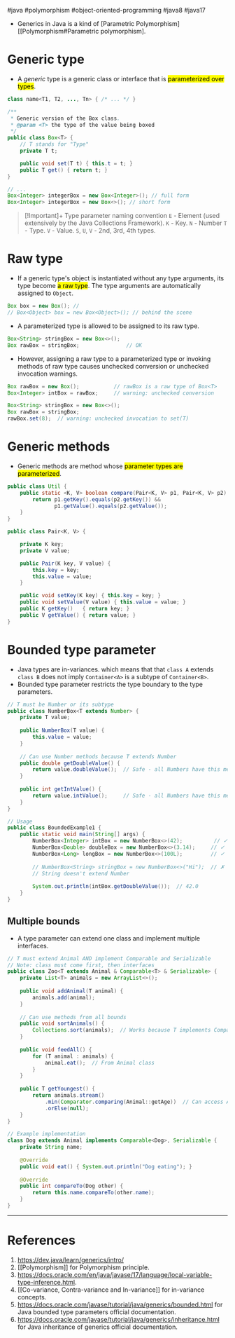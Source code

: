 #java #polymorphism #object-oriented-programming #java8 #java17

- Generics in Java is a kind of [Parametric Polymorphism][[Polymorphism#Parametric polymorphism].
# Generic type
- A _generic_ type is a generic class or interface that is <mark class="hltr-yellow">parameterized over types</mark>.
```Java title='Java Generic type syntax'
class name<T1, T2, ..., Tn> { /* ... */ }
```

```Java title='Define a generic class in Java and instantiate its instance'
/**
 * Generic version of the Box class.
 * @param <T> the type of the value being boxed
 */
public class Box<T> {
    // T stands for "Type"
    private T t;

    public void set(T t) { this.t = t; }
    public T get() { return t; }
}

// ...
Box<Integer> integerBox = new Box<Integer>(); // full form
Box<Integer> integerBox = new Box<>(); // short form
```

>[!Important]+ Type parameter naming convention
>`E` - Element (used extensively by the Java Collections Framework).
> `K` - Key.
> `N` - Number
> `T` - Type.
> `V` - Value.
> `S`, `U`, `V` - 2nd, 3rd, 4th types.
# Raw type
- If a generic type's object is instantiated without any type arguments, its type become <mark class="hltr-yellow">a raw type</mark>.  The type arguments are automatically assigned to `Object`. 
```Java title='Raw type examples'
Box box = new Box(); //
// Box<Object> box = new Box<Object>(); // behind the scene
```
- A parameterized type is allowed to be assigned to its raw type.
```Java title='Assigning parameterized type to raw type is acceptable'
Box<String> stringBox = new Box<>();
Box rawBox = stringBox;               // OK
```
- However, assigning a raw type to a parameterized type or invoking methods of raw type causes unchecked conversion or unchecked invocation warnings.
```Java title='Assigning a raw type to a parameterized type causes warning'
Box rawBox = new Box();           // rawBox is a raw type of Box<T>
Box<Integer> intBox = rawBox;     // warning: unchecked conversion
```

```Java title='Method invocation via raw type causes warning'
Box<String> stringBox = new Box<>();
Box rawBox = stringBox;
rawBox.set(8);  // warning: unchecked invocation to set(T)
```

# Generic methods
- Generic methods are method whose <mark class="hltr-yellow">parameter types are parameterized</mark>.
```Java title='Generic methods in Java'
public class Util {
    public static <K, V> boolean compare(Pair<K, V> p1, Pair<K, V> p2) {
        return p1.getKey().equals(p2.getKey()) &&
               p1.getValue().equals(p2.getValue());
    }
}

public class Pair<K, V> {

    private K key;
    private V value;

    public Pair(K key, V value) {
        this.key = key;
        this.value = value;
    }

    public void setKey(K key) { this.key = key; }
    public void setValue(V value) { this.value = value; }
    public K getKey()   { return key; }
    public V getValue() { return value; }
}

```

# Bounded type parameter
- Java types are in-variances. which means that that `class A` extends `class B` does not imply `Container<A>` is a subtype of `Container<B>`.
- Bounded type parameter restricts  the type boundary to the type parameters.
```Java title='Bounded type parameter example in Java'
// T must be Number or its subtype
public class NumberBox<T extends Number> {
    private T value;
    
    public NumberBox(T value) {
        this.value = value;
    }
    
    // Can use Number methods because T extends Number
    public double getDoubleValue() {
        return value.doubleValue();  // Safe - all Numbers have this method
    }
    
    public int getIntValue() {
        return value.intValue();     // Safe - all Numbers have this method
    }
}

// Usage
public class BoundedExample1 {
    public static void main(String[] args) {
        NumberBox<Integer> intBox = new NumberBox<>(42);          // ✓ OK
        NumberBox<Double> doubleBox = new NumberBox<>(3.14);     // ✓ OK
        NumberBox<Long> longBox = new NumberBox<>(100L);         // ✓ OK
        
        // NumberBox<String> stringBox = new NumberBox<>("Hi");  // ✗ Compile error!
        // String doesn't extend Number
        
        System.out.println(intBox.getDoubleValue());  // 42.0
    }
}
```
## Multiple bounds
- A type parameter can extend one class and implement multiple interfaces.
```Java title='Multiple bounds for multiple inheritance of type parameter'
// T must extend Animal AND implement Comparable and Serializable
// Note: class must come first, then interfaces
public class Zoo<T extends Animal & Comparable<T> & Serializable> {
    private List<T> animals = new ArrayList<>();
    
    public void addAnimal(T animal) {
        animals.add(animal);
    }
    
    // Can use methods from all bounds
    public void sortAnimals() {
        Collections.sort(animals);  // Works because T implements Comparable
    }
    
    public void feedAll() {
        for (T animal : animals) {
            animal.eat();  // From Animal class
        }
    }
    
    public T getYoungest() {
        return animals.stream()
            .min(Comparator.comparing(Animal::getAge))  // Can access Animal methods
            .orElse(null);
    }
}

// Example implementation
class Dog extends Animal implements Comparable<Dog>, Serializable {
    private String name;
    
    @Override
    public void eat() { System.out.println("Dog eating"); }
    
    @Override
    public int compareTo(Dog other) {
        return this.name.compareTo(other.name);
    }
}
```
---
# References
1. https://dev.java/learn/generics/intro/
2. [[Polymorphism]] for Polymorphism principle.
3. https://docs.oracle.com/en/java/javase/17/language/local-variable-type-inference.html.
4. [[Co-variance, Contra-variance and In-variance]] for in-variance concepts.
5. https://docs.oracle.com/javase/tutorial/java/generics/bounded.html for Java bounded type parameters official documentation.
6. https://docs.oracle.com/javase/tutorial/java/generics/inheritance.html for Java inheritance of generics official documentation.